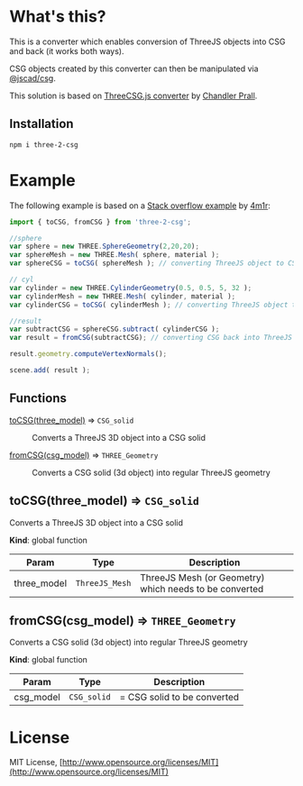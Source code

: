 # What's this?
This is a converter which enables conversion of ThreeJS objects into CSG and back (it works both ways).

CSG objects created by this converter can then be manipulated via [@jscad/csg](https://www.npmjs.com/package/@jscad/csg).

This solution is based on  [ThreeCSG.js converter](https://gist.github.com/chandlerprall/1590424) by [Chandler Prall](https://github.com/chandlerprall).

## Installation

`npm i three-2-csg`

# Example
The following example is based on a [Stack overflow example](https://stackoverflow.com/questions/24716145/create-a-unique-sphere-geometry-from-a-sphere-and-a-cylinder-three-js#24720819) by [4m1r](https://stackoverflow.com/users/2296997/4m1r):
```javascript
import { toCSG, fromCSG } from 'three-2-csg';

//sphere
var sphere = new THREE.SphereGeometry(2,20,20);
var sphereMesh = new THREE.Mesh( sphere, material );
var sphereCSG = toCSG( sphereMesh ); // converting ThreeJS object to CSG

// cyl
var cylinder = new THREE.CylinderGeometry(0.5, 0.5, 5, 32 );
var cylinderMesh = new THREE.Mesh( cylinder, material );
var cylinderCSG = toCSG( cylinderMesh ); // converting ThreeJS object to CSG

//result
var subtractCSG = sphereCSG.subtract( cylinderCSG );
var result = fromCSG(subtractCSG); // converting CSG back into ThreeJS object

result.geometry.computeVertexNormals();

scene.add( result );
```

## Functions

<dl>
<dt><a href="#toCSG">toCSG(three_model)</a> ⇒ <code>CSG_solid</code></dt>
<dd><p>Converts a ThreeJS 3D object into a CSG solid</p>
</dd>
<dt><a href="#fromCSG">fromCSG(csg_model)</a> ⇒ <code>THREE_Geometry</code></dt>
<dd><p>Converts a CSG solid (3d object) into regular ThreeJS geometry</p>
</dd>
</dl>

<a name="toCSG"></a>

## toCSG(three_model) ⇒ <code>CSG_solid</code>
Converts a ThreeJS 3D object into a CSG solid

**Kind**: global function  

| Param | Type | Description |
| --- | --- | --- |
| three_model | <code>ThreeJS_Mesh</code> | ThreeJS Mesh (or Geometry) which needs to be converted |

<a name="fromCSG"></a>

## fromCSG(csg_model) ⇒ <code>THREE_Geometry</code>
Converts a CSG solid (3d object) into regular ThreeJS geometry

**Kind**: global function  

| Param | Type | Description |
| --- | --- | --- |
| csg_model | <code>CSG_solid</code> | = CSG solid to be converted |


# License
MIT License, [http://www.opensource.org/licenses/MIT](http://www.opensource.org/licenses/MIT)